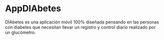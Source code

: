 # AppDIAbetes
DÍAbetes es una aplicación móvil 100% diseñada pensando en las personas con diabetes que necesitan llevar un registro y control diario realizado por un glucómetro.
